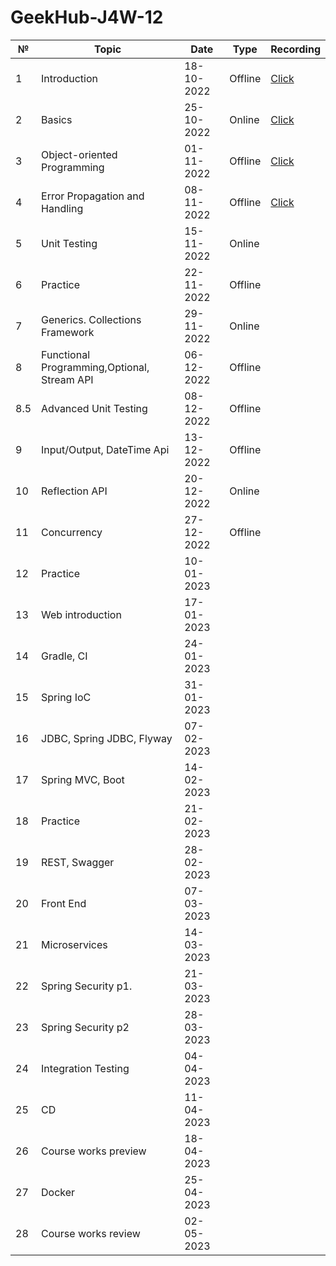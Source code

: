 # GeekHub-J4W-12

| №   | Topic                                       | Date       | Type    | Recording                                                                                     |
|-----|---------------------------------------------|------------|---------|-----------------------------------------------------------------------------------------------|
| 1   | Introduction                                | 18-10-2022 | Offline | [Click](https://drive.google.com/file/d/1KFfOEVUEYFkPCzaeA6gyViOuU7Jq4326/view?usp=sharing)   |
| 2   | Basics                                      | 25-10-2022 | Online  | [Click](https://drive.google.com/drive/folders/1tJpRDe-uoFgmBejoQtaLQALLW3SsYHqC?usp=sharing) |
| 3   | Object-oriented Programming                 | 01-11-2022 | Offline | [Click](https://drive.google.com/file/d/1es0xlFXv5oinrFcE7jHNMo_8YRn3T00x/view?usp=sharing)   |
| 4   | Error Propagation and Handling              | 08-11-2022 | Offline | [Click](https://drive.google.com/file/d/1yt-PBURv4unNvfC1i9zwISssgYRnlnL5/view?usp=sharing)   |
| 5   | Unit Testing                                | 15-11-2022 | Online  |                                                                                               |
| 6   | Practice                                    | 22-11-2022 | Offline |                                                                                               |
| 7   | Generics. Collections Framework             | 29-11-2022 | Online  |                                                                                               |
| 8   | Functional Programming,Optional, Stream API | 06-12-2022 | Offline |                                                                                               |
| 8.5 | Advanced Unit Testing                       | 08-12-2022 | Offline |                                                                                               |
| 9   | Input/Output, DateTime Api                  | 13-12-2022 | Offline |                                                                                               |
| 10  | Reflection API                              | 20-12-2022 | Online  |                                                                                               |
| 11  | Concurrency                                 | 27-12-2022 | Offline |                                                                                               |
| 12  | Practice                                    | 10-01-2023 |         |                                                                                               |
| 13  | Web introduction                            | 17-01-2023 |         |                                                                                               |
| 14  | Gradle, CI                                  | 24-01-2023 |         |                                                                                               |
| 15  | Spring IoC                                  | 31-01-2023 |         |                                                                                               |
| 16  | JDBC, Spring JDBC, Flyway                   | 07-02-2023 |         |                                                                                               |
| 17  | Spring MVC, Boot                            | 14-02-2023 |         |                                                                                               |
| 18  | Practice                                    | 21-02-2023 |         |                                                                                               |
| 19  | REST, Swagger                               | 28-02-2023 |         |                                                                                               |
| 20  | Front End                                   | 07-03-2023 |         |                                                                                               |
| 21  | Microservices                               | 14-03-2023 |         |                                                                                               |
| 22  | Spring Security p1.                         | 21-03-2023 |         |                                                                                               |
| 23  | Spring Security p2                          | 28-03-2023 |         |                                                                                               |
| 24  | Integration Testing                         | 04-04-2023 |         |                                                                                               |
| 25  | CD                                          | 11-04-2023 |         |                                                                                               |
| 26  | Course works preview                        | 18-04-2023 |         |                                                                                               |
| 27  | Docker                                      | 25-04-2023 |         |                                                                                               |
| 28  | Course works review                         | 02-05-2023 |         |                                                                                               |